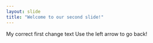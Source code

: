 ```yaml
---
layout: slide
title: "Welcome to our second slide!"
---
```

My correct first change text
Use the left arrow to go back!
